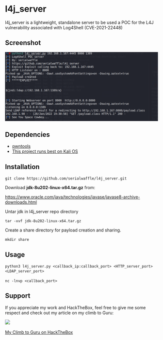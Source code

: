 

# l4j_server 
l4j_server is a lightweight, standalone server to be used a POC for the L4J vulnerability associated with Log4Shell (CVE-2021-22448)    


## Screenshot



![l4j_server in action](https://raw.githubusercontent.com/serialwaffle/l4j_server/main/l4j_server.png)


## Dependencies
- [pwntools](https://pypi.org/project/pwntools/)
- [This project runs best on Kali OS](https://www.kali.org/)


## Installation
```
git clone https://github.com/serialwaffle/l4j_server.git
```

Download **jdk-8u202-linux-x64.tar.gz** from:

https://www.oracle.com/java/technologies/javase/javase8-archive-downloads.html



Untar jdk in l4j_server repo directory
```
tar -xvf jdk-8u202-linux-x64.tar.gz
```

Create a share directory for payload creation and sharing.
```
mkdir share
```



## Usage
```
python3 l4j_server.py <callback_ip:callback_port> <HTTP_server_port> <LDAP_server_port>

nc -lnvp <callback_port>

```


## Support 
If you appreciate my work and HackTheBox, feel free to give me some respect and check out my article on my climb to Guru:  

<a href="https://www.hackthebox.eu/profile/5305"><img src="https://www.hackthebox.eu/badge/image/5305" width="150"></a>

<a href="https://medium.com/@serialwaffle/my-climb-to-guru-on-hackthebox-fde42f9cc574">My Climb to Guru on HackTheBox</a>
